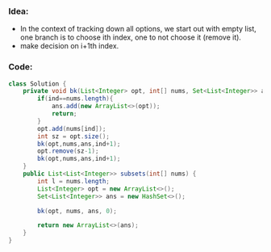 ### Idea:
- In the context of tracking down all options, we start out with empty list, one branch is to choose ith index, one to not choose it (remove it).
- make decision on i+1th index.
### Code:
```java
class Solution {
    private void bk(List<Integer> opt, int[] nums, Set<List<Integer>> ans, int ind){
        if(ind==nums.length){
            ans.add(new ArrayList<>(opt));
            return;
        }
        opt.add(nums[ind]);
        int sz = opt.size();
        bk(opt,nums,ans,ind+1);
        opt.remove(sz-1);
        bk(opt,nums,ans,ind+1);
    }
    public List<List<Integer>> subsets(int[] nums) {
        int l = nums.length;
        List<Integer> opt = new ArrayList<>();
        Set<List<Integer>> ans = new HashSet<>();

        bk(opt, nums, ans, 0);

        return new ArrayList<>(ans);
    }
}
```
